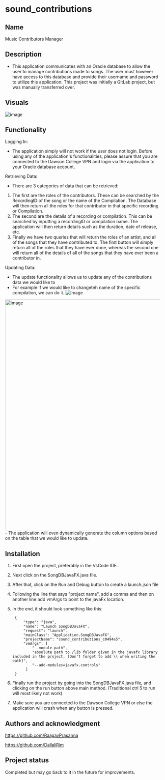 # sound_contributions


## Name
Music Contributors Manager

## Description
- This application communicates with an Oracle database to allow the user to manage contributions made to songs. The user must however have access to this database and provide their username and password to utilize this application. This project was initially a GitLab project, but was manually transferred over. 


## Visuals
![image](https://user-images.githubusercontent.com/93137749/154872763-1e743e9a-4d08-4c68-bfd8-4edeb3dc99a2.png)

## Functionality
Logging In:
                
- The application simply will not work if the user does not login. Before using any of the application's functionalities, please assure that you are connected to the Dawson College VPN and login via the application to your Oracle database account.      

Retrieving Data:
- There are 3 categories of data that can be retrieved:
1. The first are the roles of the contributors. These can be searched by the RecordingID of the song or the name of the Compilation. The Database will then return all the roles for that contributor in that specific recording or Compilation.
2. The second are the details of a recording or compilation. This can be searched by inputting a recordingID or compilation name. The application will then return details such as the duration, date of release, etc.
3. Finally we have two queries that will return the roles of an artist, and all of the songs that they have contributed to. The first button will simply return all of the roles that they have ever done, whereas the second one will return all of the details of all of the songs that they have ever been a contributor in. 

Updating Data:
- The update functionality allows us to update any of the contributions data we would like to 
- For example if we would like to changeteh name of the specific compilation, we can do it.
![image](https://user-images.githubusercontent.com/93137749/154876049-0f3cd5fe-4cff-4998-85b0-600caf9c5910.png)
<img width="751" alt="image" src="https://user-images.githubusercontent.com/93137749/154876110-780a6df1-1d93-44f8-89fa-0582b5f7d50f.png">
- The application will even dynamically generate the column options based on the table that we would like to update.



## Installation
1. First open the project, preferably in the VsCode IDE.
2. Next click on the SongDBJavaFX.java file.
3. After that, click on the Run and Debug button to create a launch.json file
4. Following the line that says "project name", add a comma and then on another line add vmArgs to point to the javaFx location.
5. In the end, it should look something like this:
        
        {
            "type": "java",
            "name": "Launch SongDBJavaFX",
            "request": "launch",
            "mainClass": "Application.SongDBJavaFX",
            "projectName": "sound_contributions_c0494a5",
            "vmArgs": [
                "--module-path",
                "absolute path to /lib folder given in the javafx library included in the project, (Don't forget to add \\ when writing the path)",
                "--add-modules=javafx.controls"
             ]
        }
        
6. Finally run the project by going into the SongDBJavaFX.java file, and clicking on the run button above main method. (Traditional ctrl 5 to run will most likely not work)
7. Make sure you are connected to the Dawson College VPN or else the application will crash when any button is pressed.

## Authors and acknowledgment
https://github.com/RaagavPrasanna

https://github.com/DallaliRim

## Project status
Completed but may go back to it in the future for improvements.

